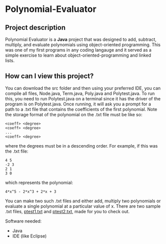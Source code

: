 # Polynomial-Evaluator

## Project description

Polynomial Evaluator is a **Java** project that was designed to add, subtract, multiply, and evaluate polynomials using object-oriented programming. This was one of my first programs in any coding langauge and it served as a simple exercise to learn about object-oriented-programming and linked lists. 

## How can I view this project?

You can download the src folder and then using your preferred IDE, you can compile all files, Node.java, Term.java, Poly.java and Polytest.java. To run this, you need to run Polytest.java on a terminal since it has the driver of the program is on Polytest.java. Once running, it will ask you a prompt for a path to a .txt file that contains the coefficients of the first polynomial. Note the storage format of the polynomial on the .txt file must be like so:
```
<coeff> <degree>
<coeff> <degree>
...
<coeff> <degree>
```
where the degrees must be in a descending order. For example, if this was the .txt file:

```
4 5
-2 3
2 1
3 0
```
which represents the polynomial:

```4*x^5 - 2*x^3 + 2*x + 3```

You can make two such .txt files and either add, multiply two polynomials or evaluate a single polynomial at a particular value of x. There are two sample .txt files, [ptest1.txt](ptest1.txt) and [ptest2.txt](ptest2.txt), made for you to check out. 

Software needed:

   - Java 
   - IDE (like Eclipse)  
